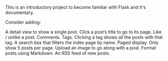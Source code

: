 This is an introductory project to become familiar with Flask and it's documentary.

Consider adding:

A detail view to show a single post. Click a post’s title to go to its page.
Like / unlike a post.
Comments.
Tags. Clicking a tag shows all the posts with that tag.
A search box that filters the index page by name.
Paged display. Only show 5 posts per page.
Upload an image to go along with a post.
Format posts using Markdown.
An RSS feed of new posts.

